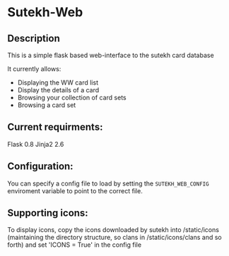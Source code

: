 Sutekh-Web
==========

Description
-----------

This is a simple flask based web-interface to the sutekh card database

It currently allows:

* Displaying the WW card list
* Display the details of a card
* Browsing your collection of card sets
* Browsing a card set


Current requirments:
-------------------

Flask 0.8
Jinja2 2.6

Configuration:
--------------

You can specify a config file to load by setting the `SUTEKH_WEB_CONFIG`
enviroment variable to point to the correct file.

Supporting icons:
-----------------

To display icons, copy the icons downloaded by sutekh into /static/icons
(maintaining the directory structure, so clans in /static/icons/clans and so
forth) and set 'ICONS = True' in the config file
